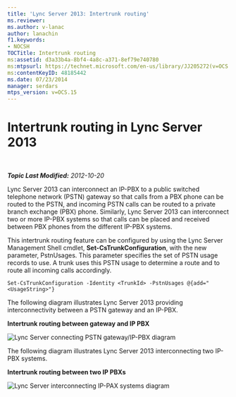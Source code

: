 ```yaml
---
title: 'Lync Server 2013: Intertrunk routing'
ms.reviewer: 
ms.author: v-lanac
author: lanachin
f1.keywords:
- NOCSH
TOCTitle: Intertrunk routing
ms:assetid: d3a33b4a-8bf4-4a8c-a371-8ef79e740780
ms:mtpsurl: https://technet.microsoft.com/en-us/library/JJ205272(v=OCS.15)
ms:contentKeyID: 48185442
ms.date: 07/23/2014
manager: serdars
mtps_version: v=OCS.15
---
```


<div data-xmlns="http://www.w3.org/1999/xhtml">

<div class="topic" data-xmlns="http://www.w3.org/1999/xhtml" data-msxsl="urn:schemas-microsoft-com:xslt" data-cs="https://msdn.microsoft.com/">

<div data-asp="https://msdn2.microsoft.com/asp">

# Intertrunk routing in Lync Server 2013

</div>

<div id="mainSection">

<div id="mainBody">

<span> </span>

_**Topic Last Modified:** 2012-10-20_

Lync Server 2013 can interconnect an IP-PBX to a public switched telephone network (PSTN) gateway so that calls from a PBX phone can be routed to the PSTN, and incoming PSTN calls can be routed to a private branch exchange (PBX) phone. Similarly, Lync Server 2013 can interconnect two or more IP-PBX systems so that calls can be placed and received between PBX phones from the different IP-PBX systems.

This intertrunk routing feature can be configured by using the Lync Server Management Shell cmdlet, **Set-CsTrunkConfiguration**, with the new parameter, PstnUsages. This parameter specifies the set of PSTN usage records to use. A trunk uses this PSTN usage to determine a route and to route all incoming calls accordingly.

    Set-CsTrunkConfiguration -Identity <TrunkId> -PstnUsages @{add="<UsageString>"}

The following diagram illustrates Lync Server 2013 providing interconnectivity between a PSTN gateway and an IP-PBX.

**Intertrunk routing between gateway and IP PBX**

![Lync Server connecting PSTN gateway/IP-PBX diagram](images/JJ721940.cc3858ca-2ee3-4d51-8a51-db078366b50b(OCS.15).jpg "Lync Server connecting PSTN gateway/IP-PBX diagram")

The following diagram illustrates Lync Server 2013 interconnecting two IP-PBX systems.

**Intertrunk routing between two IP PBXs**

![Lync Server interconnecting IP-PAX systems diagram](images/JJ721940.6ba18ec9-df70-498a-9cf7-7fc41e5ec432(OCS.15).jpg "Lync Server interconnecting IP-PAX systems diagram")

</div>

<span> </span>

</div>

</div>

</div>

